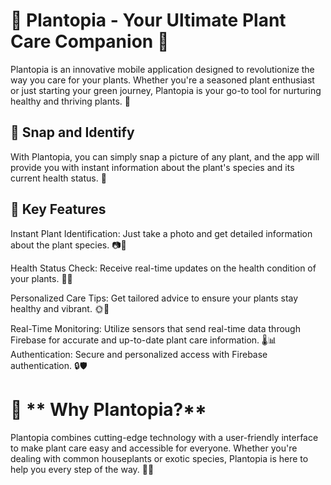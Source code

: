 # 🌿  **Plantopia - Your Ultimate Plant Care Companion** 🌿

Plantopia is an innovative mobile application designed to revolutionize the way you care for your plants. Whether you're a seasoned plant enthusiast or just starting your green journey, Plantopia is your go-to tool for nurturing healthy and thriving plants. 🌱

## 📸 Snap and Identify

With Plantopia, you can simply snap a picture of any plant, and the app will provide you with instant information about the plant's species and its current health status. 🌿

## 🌟 Key Features

Instant Plant Identification: Just take a photo and get detailed information about the plant species. 📷🌸

Health Status Check: Receive real-time updates on the health condition of your plants. 🌱💚

Personalized Care Tips: Get tailored advice to ensure your plants stay healthy and vibrant. 🌞🌻

Real-Time Monitoring: Utilize sensors that send real-time data through Firebase for accurate and up-to-date plant care information. 🌡️📊
Authentication: Secure and personalized access with Firebase authentication. 🔒🛡️

# 🌱 ** Why Plantopia?**

Plantopia combines cutting-edge technology with a user-friendly interface to make plant care easy and accessible for everyone. Whether you're dealing with common houseplants or exotic species, Plantopia is here to help you every step of the way. 🌺🌿

